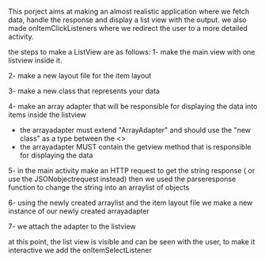 This porject aims at making an almost realistic application where we fetch data, handle the response and display a list view with the output.
we also made onItemClickListeners where we redirect the user to a more detailed activity.

the steps to make a ListView are as follows:
1- make the main view with one listview inside it.

2- make a new layout file for the item layout

3- make a new class that represents your data

4- make an array adapter that will be responsible for displaying the data into items inside the listview 
  - the arrayadapter must extend "ArrayAdapter" and should use the "new class" as a type between the <>
  - the arrayadapter MUST contain the getview method that is responsible for displaying the data

5- in the main activity make an HTTP request to get the string response ( or use the JSONobjectrequest instead) then we used the parseresponse function to change the string into an arraylist of objects

6- using the newly created arraylist and the item layout file we make a new instance of our newly created arrayadapter

7- we attach the adapter to the listview 

at this point, the list view is visible and can be seen with the user, to make it interactive we add the onItemSelectListener
